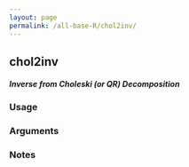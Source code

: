 ```yaml
---
layout: page
permalink: /all-base-R/chol2inv/
---
```


## __chol2inv__

#### _Inverse from Choleski (or QR) Decomposition_

### Usage

### Arguments

### Notes
